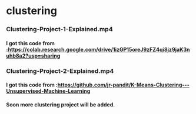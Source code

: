 # clustering

### Clustering-Project-1-Explained.mp4
#### I got this code from :https://colab.research.google.com/drive/1izGP15oreJ9zFZ4qi8jz9jaK3nuhb8a2?usp=sharing

### Clustering-Project-2-Explained.mp4
#### I got this code from :https://github.com/jr-pandit/K-Means-Clustering---Unsupervised-Machine-Learning

#### Soon more clustering project will be added.

